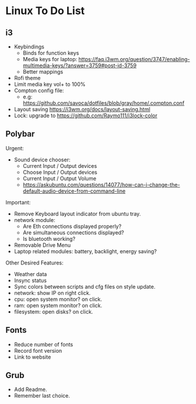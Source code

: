 # Linux To Do List

## i3

- Keybindings
  - Binds for function keys
  - Media keys for laptop: https://faq.i3wm.org/question/3747/enabling-multimedia-keys/?answer=3759#post-id-3759
  - Better mappings
- Rofi theme
- Limit media key vol+ to 100%
- Compton config file:
  - e.g: https://github.com/savoca/dotfiles/blob/gray/home/.compton.conf
- Layout saving https://i3wm.org/docs/layout-saving.html
- Lock: upgrade to https://github.com/Raymo111/i3lock-color

## Polybar

Urgent:
- Sound device chooser:
  - Current Input / Output devices
  - Choose  Input / Output devices
  - Current Input / Output Volume
  - https://askubuntu.com/questions/14077/how-can-i-change-the-default-audio-device-from-command-line

Important:
- Remove Keyboard layout indicator from ubuntu tray.
- network module:
  - Are Eth connections displayed properly?
  - Are simultaneous connections displayed?
  - Is bluetooth working?
- Removable Drive Menu
- Laptop related modules: battery, backlight, energy saving?

Other Desired Features:
- Weather data
- Insync status
- Sync colors between scripts and cfg files on style update.
- network: show IP on right click.
- cpu: open system monitor? on click.
- ram: open system monitor? on click.
- filesystem: open disks? on click.

## Fonts

- Reduce number of fonts
- Record font version
- Link to website

## Grub

- Add Readme.
- Remember last choice.
